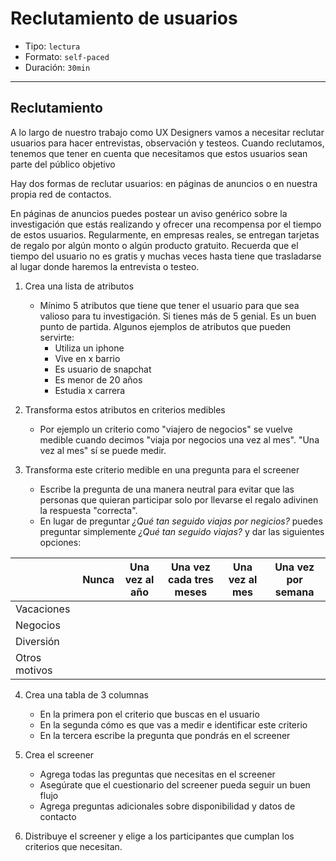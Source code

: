# Reclutamiento de usuarios

- Tipo: `lectura`
- Formato: `self-paced`
- Duración: `30min`

***

## Reclutamiento

A lo largo de nuestro trabajo como UX Designers vamos a necesitar reclutar
usuarios para hacer entrevistas, observación y testeos. Cuando reclutamos,
tenemos que tener en cuenta que necesitamos que estos usuarios sean parte del
público objetivo

Hay dos formas de reclutar usuarios: en páginas de anuncios o en nuestra propia
red de contactos.

En páginas de anuncios puedes postear un aviso genérico sobre la investigación
que estás realizando y ofrecer una recompensa por el tiempo de estos usuarios.
Regularmente, en empresas reales, se entregan tarjetas de regalo por algún
monto o algún producto gratuito. Recuerda que el tiempo del usuario no es gratis
y muchas veces hasta tiene que trasladarse al lugar donde haremos la entrevista
o testeo.

1. Crea una lista de atributos
	- Mínimo 5 atributos que tiene que tener el usuario para que sea valioso
	  para tu investigación. Si tienes más de 5 genial. Es un buen punto de
	  partida. Algunos ejemplos de atributos que pueden servirte:
	  	- Utiliza un iphone
	  	- Vive en x barrio
	  	- Es usuario de snapchat
	  	- Es menor de 20 años
	  	- Estudia x carrera

2. Transforma estos atributos en criterios medibles
	- Por ejemplo un criterio como "viajero de negocios" se vuelve medible
	  cuando decimos "viaja por negocios una vez al mes". "Una vez al mes" sí se
	  puede medir.

3. Transforma este criterio medible en una pregunta para el screener
	- Escribe la pregunta de una manera neutral para evitar que las personas
	  que quieran participar solo por llevarse el regalo adivinen la respuesta
	  "correcta".
	- En lugar de preguntar *¿Qué tan seguido viajas por negicios?* puedes
	  preguntar simplemente *¿Qué tan seguido viajas?* y dar las siguientes
	  opciones:

| |Nunca|Una vez al año|Una vez cada tres meses|Una vez al mes|Una vez por semana| 
|:----------|----------|-----------|-------------|---------|---------|
|Vacaciones| | | | | |
|Negocios| | | | | |
|Diversión| | | | | |
|Otros motivos| | | | | |

4. Crea una tabla de 3 columnas
	- En la primera pon el criterio que buscas en el usuario
	- En la segunda cómo es que vas a medir e identificar este criterio
	- En la tercera escribe la pregunta que pondrás en el screener

5. Crea el screener
	- Agrega todas las preguntas que necesitas en el screener
	- Asegúrate que el cuestionario del screener pueda seguir un buen flujo
	- Agrega preguntas adicionales sobre disponibilidad y datos de contacto	

6. Distribuye el screener y elige a los participantes que cumplan los criterios
   que necesitan.


